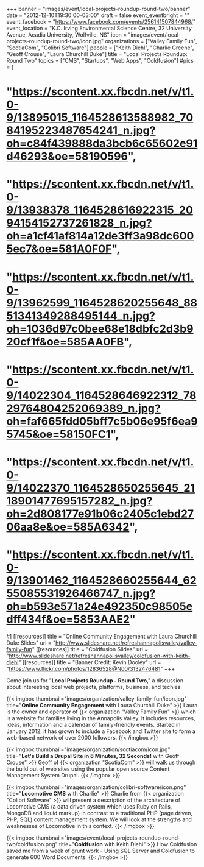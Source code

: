 +++
banner = "images/event/local-projects-roundup-round-two/banner"
date = "2012-12-10T19:30:00-03:00"
draft = false
event_eventbright = ""
event_facebook = "https://www.facebook.com/events/256141507844968/"
event_location = "K.C. Irving Environmental Science Centre, 32 University Avenue, Acadia University, Wolfville, NS"
icon = "images/event/local-projects-roundup-round-two/icon.jpg"
organizations = ["Valley Family Fun", "ScotiaCom", "Colibri Software"]
people = ["Keith Diehl", "Charlie Greene", "Geoff Crouse", "Laura Churchill Duke"]
title = "Local Projects Roundup: Round Two"
topics = ["CMS", "Startups", "Web Apps", "Coldfusion"]
#pics = [
#    "https://scontent.xx.fbcdn.net/v/t1.0-9/13895015_1164528613588982_7084195223487654241_n.jpg?oh=c84f439888da3bcb6c65602e91d46293&oe=58190596",
#    "https://scontent.xx.fbcdn.net/v/t1.0-9/13938378_1164528616922315_2094154152737261828_n.jpg?oh=a1cf41af814a12de3ff3a98dc6005ec7&oe=581A0F0F",
#    "https://scontent.xx.fbcdn.net/v/t1.0-9/13962599_1164528620255648_8851341349288495144_n.jpg?oh=1036d97c0bee68e18dbfc2d3b920cf1f&oe=585AA0FB",
#    "https://scontent.xx.fbcdn.net/v/t1.0-9/14022304_1164528646922312_7829764804252069389_n.jpg?oh=faf665fdd05bff7c5b06e95f6ea95745&oe=58150FC1",
#    "https://scontent.xx.fbcdn.net/v/t1.0-9/14022370_1164528650255645_2118901477695157282_n.jpg?oh=2d808177e91b06c2405c1ebd2706aa8e&oe=585A6342",
#    "https://scontent.xx.fbcdn.net/v/t1.0-9/13901462_1164528660255644_6255085531926466747_n.jpg?oh=b593e571a24e492350c98505edff434f&oe=5853AAE2"
#]
[[resources]]
title = "Online Community Engagement with Laura Churchill Duke Slides"
url = "http://www.slideshare.net/refreshannapolisvalley/valley-family-fun"
[[resources]]
title = "Coldfusion Slides"
url = "http://www.slideshare.net/refreshannapolisvalley/coldfusion-with-keith-diehl" 
[[resources]]
title = "Banner Credit: Kevin Dooley"
url = "https://www.flickr.com/photos/12836528@N00/3132476481"
+++

Come join us for "**Local Projects Roundup - Round Two**," a discussion about interesting local web projects, platforms, business, and techies.

{{< imgbox thumbnail="images/organization/valley-family-fun/icon.jpg" title="**Online Community Engagement** with Laura Churchill Duke" >}}
    Laura is the owner and operator of {{< organization "Valley Family Fun" >}} which is a website for families living in the Annapolis Valley. It includes resources, ideas, information and a calendar of family-friendly events. Started in January 2012, it has grown to include a Facebook and Twitter site to form a web-based network of over 2000 followers.
{{< /imgbox >}}

{{< imgbox thumbnail="images/organization/scotiacom/icon.jpg" title="**Let's Build a Drupal Site in 8 Minutes, 32 Seconds!** with Geoff Crouse" >}}
    Geoff of {{< organization "ScotiaCom" >}} will walk us through the build out of web sites using the popular open source Content Management System Drupal.
{{< /imgbox >}}

{{< imgbox thumbnail="images/organization/colibri-software/icon.png" title="**Locomotive CMS** with Charlie" >}}
    Charlie from {{< organization "Colibri Software" >}} will present a description of the architecture of Locomotive CMS (a data driven system which uses Ruby on Rails, MongoDB and liquid markup) in contrast to a traditional PHP (page driven, PHP, SQL) content management system. We will look at the strengths and weaknesses of Locomotive in this context.
{{< /imgbox >}}

{{< imgbox thumbnail="images/event/local-projects-roundup-round-two/coldfusion.png" title="**Coldfusion** with Keith Diehl" >}}
    How Coldfusion saved me from a week of grunt work - Using SQL Server and Coldfusion to generate 600 Word Documents.
{{< /imgbox >}}
